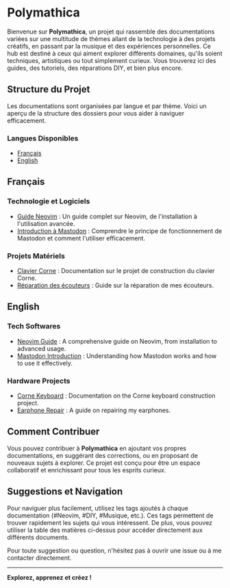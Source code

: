 # Polymathica

Bienvenue sur **Polymathica**, un projet qui rassemble des documentations variées sur une multitude de thèmes allant de la technologie à des projets créatifs, en passant par la musique et des expériences personnelles. Ce hub est destiné à ceux qui aiment explorer différents domaines, qu'ils soient techniques, artistiques ou tout simplement curieux. Vous trouverez ici des guides, des tutoriels, des réparations DIY, et bien plus encore.

## Structure du Projet

Les documentations sont organisées par langue et par thème. Voici un aperçu de la structure des dossiers pour vous aider à naviguer efficacement.

### Langues Disponibles
- [Français](#français)
- [English](#english)

## Français

### Technologie et Logiciels
- [Guide Neovim](fr/tech_softwares/neovim_guide.md) : Un guide complet sur Neovim, de l'installation à l'utilisation avancée.
- [Introduction à Mastodon](fr/tech_softwares/mastodon_intro.md) : Comprendre le principe de fonctionnement de Mastodon et comment l'utiliser efficacement.

### Projets Matériels
- [Clavier Corne](fr/hardware_projects/clavier_corne.md) : Documentation sur le projet de construction du clavier Corne.
- [Réparation des écouteurs](fr/hardware_projects/reparation_ecouteurs.md) : Guide sur la réparation de mes écouteurs.

## English

### Tech Softwares
- [Neovim Guide](en/tech_softwares/neovim_guide.md) : A comprehensive guide on Neovim, from installation to advanced usage.
- [Mastodon Introduction](en/tech_softwares/mastodon_intro.md) : Understanding how Mastodon works and how to use it effectively.

### Hardware Projects
- [Corne Keyboard](en/hardware_projects/corne_keyboard.md) : Documentation on the Corne keyboard construction project.
- [Earphone Repair](en/hardware_projects/earphone_repair.md) : A guide on repairing my earphones.

## Comment Contribuer

Vous pouvez contribuer à **Polymathica** en ajoutant vos propres documentations, en suggérant des corrections, ou en proposant de nouveaux sujets à explorer. Ce projet est conçu pour être un espace collaboratif et enrichissant pour tous les esprits curieux.

## Suggestions et Navigation
Pour naviguer plus facilement, utilisez les tags ajoutés à chaque documentation (#Neovim, #DIY, #Musique, etc.). Ces tags permettent de trouver rapidement les sujets qui vous intéressent. De plus, vous pouvez utiliser la table des matières ci-dessus pour accéder directement aux différents documents.

Pour toute suggestion ou question, n'hésitez pas à ouvrir une issue ou à me contacter directement.

---
**Explorez, apprenez et créez !**

